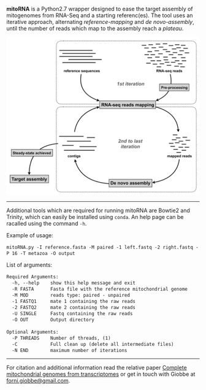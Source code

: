 **mitoRNA** is a Python2.7 wrapper designed to ease the target assembly of mitogenomes from RNA-Seq and a starting referenc(es). The tool uses an iterative approach, alternating *reference-mapping* and *de novo-assembly*, until the number of reads which map to the assembly reach a *plateau*.

![Image description](https://github.com/for-giobbe/mitoRNA/blob/master/pipeline.png)


---

Additional tools which are required for running mitoRNA are Bowtie2 and Trinity, which can easily be installed using ```conda```. An help page can be racalled using the command ```-h```.

Example of usage: 
```
mitoRNA.py -I reference.fasta -M paired -1 left.fastq -2 right.fastq -P 16 -T metazoa -O output
```

List of arguments:
```
Required Arguments:
  -h, --help    show this help message and exit
  -R FASTA      Fasta file with the reference mitochondrial genome
  -M MOD        reads type: paired - unpaired
  -1 FASTQ1     mate 1 containing the raw reads
  -2 FASTQ2     mate 2 containing the raw reads
  -U SINGLE     Fastq containing the raw reads
  -O OUT        Output directory

Optional Arguments:
  -P THREADS    Number of threads, (1)
  -C            Full clean up (delete all intermediate files)
  -N END        maximum number of iterations
 ```
 
 ---

For citation and additional information read the relative paper [Complete mitochondrial genomes from transcriptomes](https://www.nature.com/articles/s41598-019-51313-7) or get in touch with Giobbe at forni.giobbe@gmail.com.
